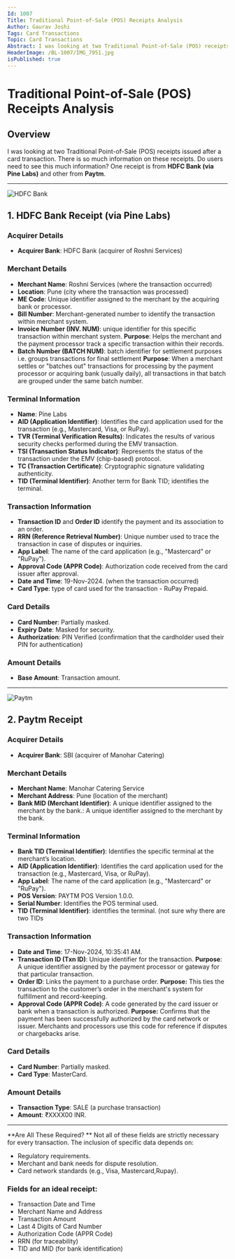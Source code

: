 ```yaml
---
Id: 1007
Title: Traditional Point-of-Sale (POS) Receipts Analysis
Author: Gaurav Joshi
Tags: Card Transactions
Topic: Card Transactions 
Abstract: I was looking at two Traditional Point-of-Sale (POS) receipts issued after a card transaction. Do users need to see this much information?
HeaderImage: /BL-1007/IMG_7951.jpg
isPublished: true
---
```


# Traditional Point-of-Sale (POS) Receipts Analysis

## Overview
I was looking at two Traditional Point-of-Sale (POS) receipts issued after a card transaction.
There is so much information on these receipts. Do users need to see this much information?
One receipt is from **HDFC Bank (via Pine Labs)** and other from **Paytm**.

---
![HDFC Bank](/BL-1007/1.png)
## 1. HDFC Bank Receipt (via Pine Labs)

### Acquirer Details
- **Acquirer Bank**: HDFC Bank (acquirer of Roshni Services)

### Merchant Details
- **Merchant Name**: Roshni Services (where the transaction occurred)
- **Location**: Pune (city where the transaction was processed)
- **ME Code**: Unique identifier assigned to the merchant by the acquiring bank or processor.
- **Bill Number**: Merchant-generated number to identify the transaction within merchant system.
- **Invoice Number (INV. NUM)**: unique identifier for this specific transaction within merchant system.
       **Purpose**: Helps the merchant and the payment processor track a specific transaction within their records.
- **Batch Number (BATCH NUM)**: batch identifier for settlement purposes i.e. groups transactions for final settlement
       **Purpose**: When a merchant settles or "batches out" transactions for processing by the payment processor or acquiring bank (usually daily), all transactions in that batch are grouped under the same batch number.

### Terminal Information
- **Name**: Pine Labs
- **AID (Application Identifier)**: Identifies the card application used for the transaction (e.g., Mastercard, Visa, or RuPay).
- **TVR (Terminal Verification Results)**: Indicates the results of various security checks performed during the EMV transaction.
- **TSI (Transaction Status Indicator)**: Represents the status of the transaction under the EMV (chip-based) protocol.
- **TC (Transaction Certificate)**: Cryptographic signature validating authenticity.
- **TID (Terminal Identifier)**: Another term for Bank TID; identifies the terminal.

### Transaction Information
- **Transaction ID** and **Order ID** identify the payment and its association to an order.
- **RRN (Reference Retrieval Number)**: Unique number used to trace the transaction in case of disputes or inquiries.
- **App Label**: The name of the card application (e.g., "Mastercard" or "RuPay").
- **Approval Code (APPR Code)**: Authorization code received from the card issuer after approval.
- **Date and Time**: 19-Nov-2024. (when the transaction occurred)
- **Card Type**: type of card used for the transaction - RuPay Prepaid.

### Card Details
- **Card Number**: Partially masked.
- **Expiry Date**: Masked for security.
- **Authorization**: PIN Verified (confirmation that the cardholder used their PIN for authentication)

### Amount Details
- **Base Amount**: Transaction amount.

---
![Paytm](/BL-1007/2.png)
## 2. Paytm Receipt

### Acquirer Details
- **Acquirer Bank**: SBI (acquirer of Manohar Catering)

### Merchant Details
- **Merchant Name**: Manohar Catering Service
- **Merchant Address**: Pune (location of the merchant)
- **Bank MID (Merchant Identifier)**: A unique identifier assigned to the merchant by the bank.: A unique identifier assigned to the merchant by the bank.

### Terminal Information
- **Bank TID (Terminal Identifier)**: Identifies the specific terminal at the merchant’s location.
- **AID (Application Identifier)**: Identifies the card application used for the transaction (e.g., Mastercard, Visa, or RuPay).
- **App Label**: The name of the card application (e.g., "Mastercard" or "RuPay").
- **POS Version**: PAYTM POS Version 1.0.0.
- **Serial Number**: Identifies the POS terminal used.
- **TID (Terminal Identifier)**: identifies the terminal. (not sure why there are two TIDs

### Transaction Information
- **Date and Time**: 17-Nov-2024, 10:35:41 AM.
- **Transaction ID (Txn ID)**: Unique identifier for the transaction. **Purpose**: A unique identifier assigned by the payment processor or gateway for that particular transaction.
- **Order ID**: Links the payment to a purchase order. **Purpose:** This ties the transaction to the customer’s order in the merchant's system for fulfillment and record-keeping.
- **Approval Code (APPR Code)**: A code generated by the card issuer or bank when a transaction is authorized. **Purpose:** Confirms that the payment has been successfully authorized by the card network or issuer. Merchants and processors use this code for reference if disputes or chargebacks arise.

### Card Details
- **Card Number**: Partially masked.
- **Card Type**: MasterCard.

### Amount Details
- **Transaction Type**: SALE (a purchase transaction)
- **Amount**: ₹XXXX00 INR.

---

**Are All These Required?  **
Not all of these fields are strictly necessary for every transaction. The inclusion of specific data depends on:  
- Regulatory requirements.  
- Merchant and bank needs for dispute resolution.  
- Card network standards (e.g., Visa, Mastercard,Rupay).  

### Fields for an ideal receipt:
- Transaction Date and Time  
- Merchant Name and Address  
- Transaction Amount  
- Last 4 Digits of Card Number  
- Authorization Code (APPR Code)  
- RRN (for traceability)  
- TID and MID (for bank identification) 



